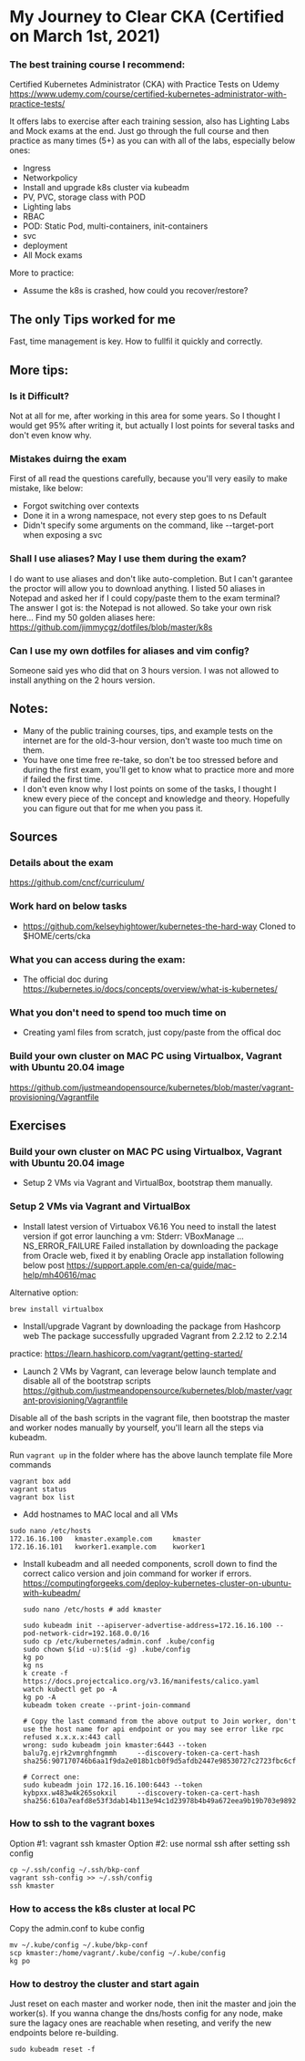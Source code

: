 # My Journey to Clear CKA (Certified on March 1st, 2021)

### The best training course I recommend:

Certified Kubernetes Administrator (CKA) with Practice Tests on Udemy
https://www.udemy.com/course/certified-kubernetes-administrator-with-practice-tests/

It offers labs to exercise after each training session, also has Lighting Labs and Mock exams at the end.
Just go through the full course and then practice as many times (5+) as you can with all of the labs, especially below ones:

* Ingress
* Networkpolicy
* Install and upgrade k8s cluster via kubeadm
* PV, PVC, storage class with POD
* Lighting labs
* RBAC
* POD: Static Pod, multi-containers, init-containers
* svc
* deployment
* All Mock exams

More to practice:
* Assume the k8s is crashed, how could you recover/restore?

## The only Tips worked for me
Fast, time management is key. How to fullfil it quickly and correctly.

## More tips:

### Is it Difficult?
Not at all for me, after working in this area for some years. So I thought I would get 95% after writing it, but actually I lost points for several tasks and don't even know why.

### Mistakes duirng the exam
First of all read the questions carefully, because you'll very easily to make mistake, like below:
* Forgot switching over contexts
* Done it in a wrong namespace, not every step goes to ns Default
* Didn't specify some arguments on the command, like --target-port when exposing a svc

### Shall I use aliases? May I use them during the exam?
I do want to use aliases and don't like auto-completion. But I can't garantee the proctor will allow you to download anything. I listed 50 aliases in Notepad and asked her if I could copy/paste them to the exam terminal? The answer I got is: the Notepad is not allowed. So take your own risk here...
Find my 50 golden aliases here: https://github.com/jimmycgz/dotfiles/blob/master/k8s

### Can I use my own dotfiles for aliases and vim config?
Someone said yes who did that on 3 hours version. I was not allowed to install anything on the 2 hours version. 

## Notes: 
* Many of the public training courses, tips, and example tests on the internet are for the old-3-hour version, don't waste too much time on them.
* You have one time free re-take, so don't be too stressed before and during the first exam, you'll get to know what to practice more and more if failed the first time.
* I don't even know why I lost points on some of the tasks, I thought I knew every piece of the concept and knowledge and theory. Hopefully you can figure out that for me when you pass it. 


## Sources

### Details about the exam
https://github.com/cncf/curriculum/

### Work hard on below tasks
* https://github.com/kelseyhightower/kubernetes-the-hard-way
Cloned to $HOME/certs/cka

### What you can access during the exam:
* The official doc during
https://kubernetes.io/docs/concepts/overview/what-is-kubernetes/


### What you don't need to spend too much time on
* Creating yaml files from scratch, just copy/paste from the offical doc

### Build your own cluster on MAC PC using Virtualbox, Vagrant with Ubuntu 20.04 image
https://github.com/justmeandopensource/kubernetes/blob/master/vagrant-provisioning/Vagrantfile

## Exercises

### Build your own cluster on MAC PC using Virtualbox, Vagrant with Ubuntu 20.04 image
* Setup 2 VMs via Vagrant and VirtualBox, bootstrap them manually. 

### Setup 2 VMs via Vagrant and VirtualBox 
* Install latest version of Virtuabox  V6.16
You need to install the latest version if got error launching a vm: Stderr: VBoxManage ... NS_ERROR_FAILURE 
Failed installation by downloading the package from Oracle web, fixed it by enabling Oracle app installation following below post
https://support.apple.com/en-ca/guide/mac-help/mh40616/mac

Alternative option: 
``` 
brew install virtualbox
```

* Install/upgrade Vagrant by downloading the package from Hashcorp web
The package successfully upgraded Vagrant from 2.2.12 to 2.2.14

practice: https://learn.hashicorp.com/vagrant/getting-started/

* Launch 2 VMs by Vagrant, can leverage below launch template and disable all of the bootstrap scripts
https://github.com/justmeandopensource/kubernetes/blob/master/vagrant-provisioning/Vagrantfile

Disable all of the bash scripts in the vagrant file, then bootstrap the master and worker nodes manually by yourself, you'll learn all the steps via kubeadm.

Run `vagrant up` in the folder where has the above launch template file
More commands
```
vagrant box add
vagrant status
vagrant box list
```

* Add hostnames to MAC local and all VMs
```
sudo nano /etc/hosts
172.16.16.100   kmaster.example.com     kmaster
172.16.16.101   kworker1.example.com    kworker1
```

* Install kubeadm and all needed components, scroll down to find the correct calico version and join command for worker if errors.
https://computingforgeeks.com/deploy-kubernetes-cluster-on-ubuntu-with-kubeadm/

  ```
  sudo nano /etc/hosts # add kmaster
  
  sudo kubeadm init --apiserver-advertise-address=172.16.16.100 --pod-network-cidr=192.168.0.0/16 
  sudo cp /etc/kubernetes/admin.conf .kube/config
  sudo chown $(id -u):$(id -g) .kube/config
  kg po
  kg ns
  k create -f https://docs.projectcalico.org/v3.16/manifests/calico.yaml  
  watch kubectl get po -A
  kg po -A
  kubeadm token create --print-join-command
  
  # Copy the last command from the above output to Join worker, don't use the host name for api endpoint or you may see error like rpc refused x.x.x.x:443 call
  wrong: sudo kubeadm join kmaster:6443 --token balu7g.ejrk2vmrghfngmmh     --discovery-token-ca-cert-hash sha256:907170746b6aa1f9da2e018b1cb0f9d5afdb2447e98530727c2723fbc6cfb1f1

  # Correct one:
  sudo kubeadm join 172.16.16.100:6443 --token kybpxx.w483w4k265sokxil     --discovery-token-ca-cert-hash sha256:610a7eafd8e53f3dab14b113e94c1d23978b4b49a672eea9b19b703e989249be
  ```
### How to ssh to the vagrant boxes

Option #1: vagrant ssh kmaster
Option #2: use normal ssh after setting ssh config
```
cp ~/.ssh/config ~/.ssh/bkp-conf
vagrant ssh-config >> ~/.ssh/config
ssh kmaster
```

### How to access the k8s cluster at local PC
Copy the admin.conf to kube config
```
mv ~/.kube/config ~/.kube/bkp-conf
scp kmaster:/home/vagrant/.kube/config ~/.kube/config
kg po
```

### How to destroy the cluster and start again
Just reset on each master and worker node, then init the master and join the worker(s). If you wanna change the dns/hosts config for any node, make sure the lagacy ones are reachable when reseting, and verify the new endpoints belore re-building. 
```
sudo kubeadm reset -f
```
